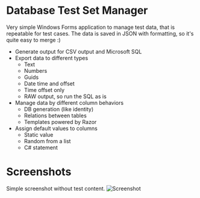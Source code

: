 # Database Test Set Manager
Very simple Windows Forms application to manage test data, that is repeatable for test cases.
The data is saved in JSON with formatting, so it's quite easy to merge :)

* Generate output for CSV output and Microsoft SQL
* Export data to different types
  * Text
  * Numbers
  * Guids
  * Date time and offset
  * Time offset only
  * RAW output, so run the SQL as is
* Manage data by different column behaviors
  * DB generation (like identity)
  * Relations between tables
  * Templates powered by Razor
* Assign default values to columns
  * Static value
  * Random from a list
  * C# statement

# Screenshots

Simple screenshot without test content.
![Screenshot](https://github.com/mathijsco/DBTestSetManager/releases/download/v1.0.0/screenshot.png)
